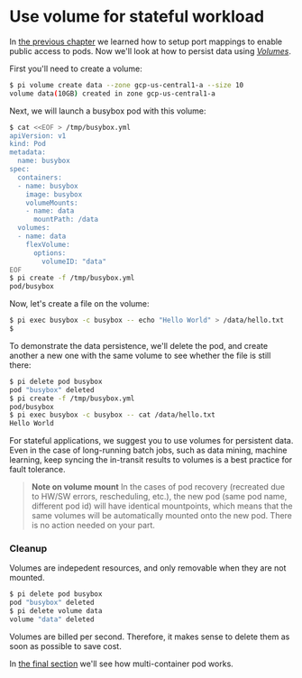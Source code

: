 # Use volume for stateful workload

In [the previous chapter](../Quickstart/understand_network.md) we learned how to setup port mappings to enable public access to pods. Now we'll look at how to persist data using [_Volumes_](../Feature/volume.md).

First you'll need to create a volume:

```sh
$ pi volume create data --zone gcp-us-central1-a --size 10
volume data(10GB) created in zone gcp-us-central1-a
```

Next, we will launch a busybox pod with this volume:

```sh
$ cat <<EOF > /tmp/busybox.yml
apiVersion: v1
kind: Pod
metadata:
  name: busybox
spec:
  containers:
  - name: busybox
    image: busybox
    volumeMounts:
    - name: data
      mountPath: /data
  volumes:
  - name: data
    flexVolume:
      options:
        volumeID: "data"
EOF
$ pi create -f /tmp/busybox.yml
pod/busybox
```

Now, let's create a file on the volume:

```sh
$ pi exec busybox -c busybox -- echo "Hello World" > /data/hello.txt
$
```

To demonstrate the data persistence, we'll delete the pod, and create another a new one with the same volume to see whether the file is still there:

```sh
$ pi delete pod busybox
pod "busybox" deleted
$ pi create -f /tmp/busybox.yml
pod/busybox
$ pi exec busybox -c busybox -- cat /data/hello.txt
Hello World
```

For stateful applications, we suggest you to use volumes for persistent data. Even in the case of long-running batch jobs, such as data mining, machine learning, keep syncing the in-transit results to volumes is a best practice for fault tolerance.

>**Note on volume mount**
> In the cases of pod recovery (recreated due to HW/SW errors, rescheduling, etc.), the new pod (same pod name, different pod id) will have identical mountpoints, which means that the same volumes will be automatically mounted onto the new pod. There is no action needed on your part.

### Cleanup

Volumes are indepedent resources, and only removable when they are not mounted.

```sh
$ pi delete pod busybox
pod "busybox" deleted
$ pi delete volume data
volume "data" deleted
```

Volumes are billed per second. Therefore, it makes sense to delete them as soon as possible to save cost.

In [the final section](../Quickstart/working_with_multi-container_pod.md) we'll see how multi-container pod works.

